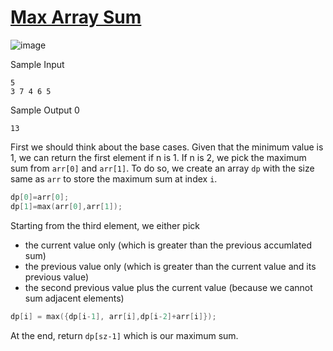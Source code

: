 # [Max Array Sum](https://www.hackerrank.com/challenges/max-array-sum/problem)

![image](https://user-images.githubusercontent.com/35857179/81059514-1d737080-8f03-11ea-921d-2c203377a46f.png)

Sample Input
```
5
3 7 4 6 5
```

Sample Output 0
```
13
```

First we should think about the base cases. Given that the minimum value is 1, we can return the first element if n is 1. If n is 2, we pick the maximum sum from ``arr[0]`` and ``arr[1]``. To do so, we create an array ``dp`` with the size same as ``arr`` to store the maximum sum at index ``i``. 

```cpp
dp[0]=arr[0];
dp[1]=max(arr[0],arr[1]);
```

Starting from the third element, we either pick 

- the current value only (which is greater than the previous accumlated sum)
- the previous value only (which is greater than the current value and its previous value)
- the second previous value plus the current value (because we cannot sum adjacent elements)

```cpp
dp[i] = max({dp[i-1], arr[i],dp[i-2]+arr[i]});
```

At the end, return ``dp[sz-1]`` which is our maximum sum.